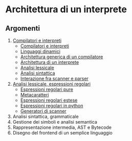 # Architettura di un interprete

## Argomenti

1. [Compilatori e interpreti](1_Compilatori_e_interpreti.ipynb)
    - [Compilatori e interpreti](1_Compilatori_e_interpreti.ipynb#Compilatori-e-interpreti)
    - [Linguaggi dinamici](1_Compilatori_e_interpreti.ipynb#Linguaggi-dinamici)
    - [Architettura generica di un compilatore](1_Compilatori_e_interpreti.ipynb#Architettura-generica-di-un-compilatore)
    - [Architettura di un interprete](1_Compilatori_e_interpreti.ipynb#Architettura-di-un-interprete)
    - [Analisi lessicale](1_Compilatori_e_interpreti.ipynb#Analisi-lessicale)
    - [Analisi sintattica](1_Compilatori_e_interpreti.ipynb#Analisi-sintattica)
    - [Interazione fra scanner e parser](1_Compilatori_e_interpreti.ipynb#Interazione-fra-scanner-e-parser)
2. [Analisi lessicale, espressioni regolari](2_Analisi_lessicale.ipynb)
    - [Espressioni regolari pure](2_Analisi_lessicale.ipynb#Espressioni-regolari-pure)
    - [Metacaratteri](2_Analisi_lessicale.ipynb#Metacaratteri)
    - [Espressioni regolari estese](2_Analisi_lessicale.ipynb#Espressioni-regolari-estese)
    - [Espressioni regolari in python](2_Analisi_lessicale.ipynb#Espressioni-regolari-in-python)
    - [Generatori di scanner](2_Analisi_lessicale.ipynb#Generatori-di-scanner)
3. Analisi sintattica, grammaticale
4. Gestione dei simboli e analisi semantica
5. Rappresentazione intermedia, AST e Bytecode
6. Disegno del frontend di un semplice linguaggio
